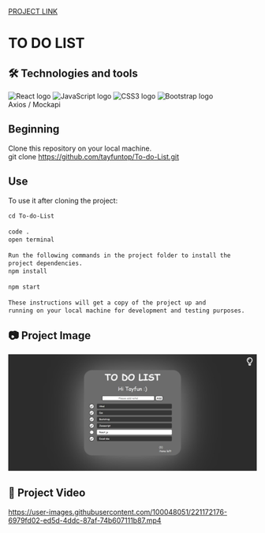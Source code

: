 [PROJECT LINK](https://tayfuntop.github.io/To-do-List/)

# TO DO LIST

## 🛠 Technologies and tools

<p>
<img src="https://img.shields.io/badge/React-282C34?logo=react&logoColor=blue" alt="React logo" title="React" height="25" />
<img src="https://img.shields.io/badge/JavaScript-282C34?logo=javascript&logoColor=F7DF1E" alt="JavaScript logo" title="JavaScript" height="25" />
<img src="https://img.shields.io/badge/CSS3-282C34?logo=css3&logoColor=1572B6" alt="CSS3 logo" title="CSS3" height="25" />
<img src="https://img.shields.io/badge/Bootstrap-282C34?logo=bootstrap&logoColor=9267ce" alt="Bootstrap logo" title="Bootstrap" height="25" />
<br>
Axios 
/
Mockapi
</p>

## Beginning

Clone this repository on your local machine.
<br>
git clone https://github.com/tayfuntop/To-do-List.git

## Use

To use it after cloning the project:
```
cd To-do-List

code .
open terminal

Run the following commands in the project folder to install the project dependencies.
npm install

npm start

These instructions will get a copy of the project up and 
running on your local machine for development and testing purposes.
```
 
## 📷 Project Image

![Project Image](/public/project.jpg)

## 🎥 Project Video

https://user-images.githubusercontent.com/100048051/221172176-6979fd02-ed5d-4ddc-87af-74b607111b87.mp4
